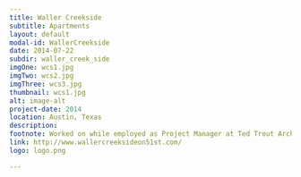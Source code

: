 ```yaml
---
title: Waller Creekside
subtitle: Apartments
layout: default
modal-id: WallerCreekside
date: 2014-07-22
subdir: waller_creek_side
imgOne: wcs1.jpg
imgTwo: wcs2.jpg
imgThree: wcs3.jpg
thumbnail: wcs1.jpg
alt: image-alt
project-date: 2014
location: Austin, Texas
description:
footnote: Worked on while employed as Project Manager at Ted Trout Architects and Associates, LTD.
link: http://www.wallercreeksideon51st.com/
logo: logo.png

---
```

